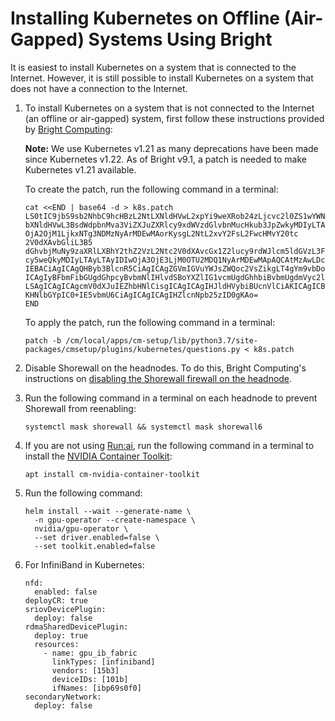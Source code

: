 # Installing Kubernetes on Offline (Air-Gapped) Systems Using Bright

It is easiest to install Kubernetes on a system that is connected to the
Internet. However, it is still possible to install Kubernetes on a system that
does not have a connection to the Internet.

1. To install Kubernetes on a system that is not connected to the Internet (an
   offline or air-gapped) system, first follow these instructions provided by
   [Bright Computing](https://www.brightcomputing.com/):

   **Note:** We use Kubernetes v1.21 as many deprecations have been made since
   Kubernetes v1.22. As of Bright v9.1, a patch is needed to make Kubernetes
   v1.21 available.

   To create the patch, run the following command in a terminal:

   <!-- TODO: Fix the below command. -->
   ```
   cat <<END | base64 -d > k8s.patch
   LS0tIC9jbS9sb2NhbC9hcHBzL2NtLXNldHVwL2xpYi9weXRob24zLjcvc2l0ZS1wYWNrYWdlcy9j
   bXNldHVwL3BsdWdpbnMva3ViZXJuZXRlcy9xdWVzdGlvbnMucHkub3JpZwkyMDIyLTAyLTAyIDIw
   OjA2OjM1LjkxNTg3NDMzNyArMDEwMAorKysgL2NtL2xvY2FsL2FwcHMvY20tc 2V0dXAvbGliL3B5
   dGhvbjMuNy9zaXRlLXBhY2thZ2VzL2Ntc2V0dXAvcGx1Z2lucy9rdWJlcm5ldGVzL3F1ZXN0aW9u
   cy5weQkyMDIyLTAyLTAyIDIwOjA3OjE3LjM0OTU2MDQ1NyArMDEwMApAQCAtMzAwLDcgKzMwMCw3
   IEBACiAgICAgQHByb3BlcnR5CiAgICAgZGVmIGVuYWJsZWQoc2VsZikgLT4gYm9vbDoKICAgICAg
   ICAgIyBFbmFibGUgdGhpcyBvbmNlIHlvdSBoYXZlIG1vcmUgdGhhbiBvbmUgdmVyc2lvbihzKSEK
   LSAgICAgICAgcmV0dXJuIEZhbHNlCisgICAgICAgIHJldHVybiBUcnVlCiAKICAgICBkZWYgcnVu
   KHNlbGYpIC0+IE5vbmU6CiAgICAgICAgIHZlcnNpb25zID0gKAo=
   END
   ```

   To apply the patch, run the following command in a terminal:

       patch -b /cm/local/apps/cm-setup/lib/python3.7/site-packages/cmsetup/plugins/kubernetes/questions.py < k8s.patch

1. Disable Shorewall on the headnodes. To do this, Bright Computing's
   instructions on
   [disabling the Shorewall firewall on the headnode](https://kb.brightcomputing.com/knowledge-base/how-do-i-disable-the-shorewall-firewall-on-the-headnode/).

1. Run the following command in a terminal on each headnode to prevent Shorewall
   from reenabling:

       systemctl mask shorewall && systemctl mask shorewall6

1. If you are not using [Run:ai](https://www.run.ai/), run the following
   command in a terminal to install the
   [NVIDIA Container Toolkit](https://catalog.ngc.nvidia.com/orgs/nvidia/teams/k8s/containers/container-toolkit):

       apt install cm-nvidia-container-toolkit

1. Run the following command:

   ```
   helm install --wait --generate-name \
     -n gpu-operator --create-namespace \
     nvidia/gpu-operator \
     --set driver.enabled=false \
     --set toolkit.enabled=false
   ```

1. For InfiniBand in Kubernetes:

   ```
   nfd:
     enabled: false
   deployCR: true
   sriovDevicePlugin:
     deploy: false
   rdmaSharedDevicePlugin:
     deploy: true
     resources:
       - name: gpu_ib_fabric
         linkTypes: [infiniband]
         vendors: [15b3]
         deviceIDs: [101b]
         ifNames: [ibp69s0f0]
   secondaryNetwork:
     deploy: false
   ```
